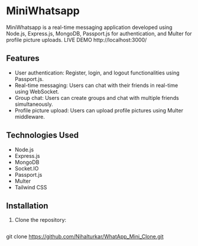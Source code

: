 # MiniWhatsapp

MiniWhatsapp is a real-time messaging application developed using Node.js, Express.js, MongoDB, Passport.js for authentication, and Multer for profile picture uploads.
LIVE DEMO
   http://localhost:3000/
## Features

- User authentication: Register, login, and logout functionalities using Passport.js.
- Real-time messaging: Users can chat with their friends in real-time using WebSocket.
- Group chat: Users can create groups and chat with multiple friends simultaneously.
- Profile picture upload: Users can upload profile pictures using Multer middleware.

## Technologies Used

- Node.js
- Express.js
- MongoDB
- Socket.IO
- Passport.js
- Multer
- Tailwind CSS

## Installation

1. Clone the repository:

   ```bash
git clone https://github.com/Nihalturkar/WhatApp_Mini_Clone.git


